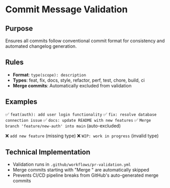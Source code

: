 # Commit Message Validation

## Purpose
Ensures all commits follow conventional commit format for consistency and automated changelog generation.

## Rules
- **Format**: `type(scope): description`
- **Types**: feat, fix, docs, style, refactor, perf, test, chore, build, ci
- **Merge commits**: Automatically excluded from validation

## Examples
✅ `feat(auth): add user login functionality`
✅ `fix: resolve database connection issue`
✅ `docs: update README with new features`
✅ `Merge branch 'feature/new-auth' into main` (auto-excluded)

❌ `add new feature` (missing type)
❌ `WIP: work in progress` (invalid type)

## Technical Implementation
- Validation runs in `.github/workflows/pr-validation.yml`
- Merge commits starting with "Merge " are automatically skipped
- Prevents CI/CD pipeline breaks from GitHub's auto-generated merge commits
